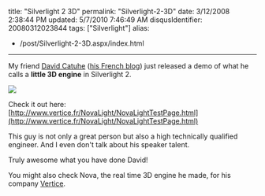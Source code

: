 title: "Silverlight 2 3D"
permalink: "Silverlight-2-3D"
date: 3/12/2008 2:38:44 PM
updated: 5/7/2010 7:46:49 AM
disqusIdentifier: 20080312023844
tags: ["Silverlight"]
alias:
 - /post/Silverlight-2-3D.aspx/index.html
---
My friend [David Catuhe](http://www.techheadbrothers.com/Auteurs.aspx/david-catuhe) ([his French blog](http://catuhe.devx.fr/)) just released a demo of what he calls a **little 3D engine** in Silverlight 2.

![](http://farm3.static.flickr.com/2235/2328587472_b2e6044aed_o.jpg) 
<!-- more -->

Check it out here: [http://www.vertice.fr/NovaLight/NovaLightTestPage.html](http://www.vertice.fr/NovaLight/NovaLightTestPage.html)

This guy is not only a great person but also a high technically qualified engineer. And I even don't talk about his speaker talent.

Truly awesome what you have done David!

You might also check Nova, the real time 3D engine he made, for his company [Vertice](http://www.vertice.fr/index.htm).
